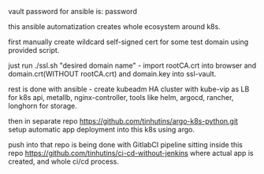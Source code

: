 vault password for ansible is: password

this ansible automatization creates whole ecosystem around k8s.

first manually create wildcard self-signed cert for some test domain using provided script.

just run ./ssl.sh "desired domain name" - import rootCA.crt into browser and domain.crt(WITHOUT rootCA.crt) and domain.key into ssl-vault.

rest is done with ansible - create kubeadm HA cluster with kube-vip as LB for k8s api, metallb, nginx-controller, tools like helm, argocd, rancher, longhorn for storage.

then in separate repo https://github.com/tinhutins/argo-k8s-python.git  setup automatic app deployment into this k8s using argo.

push into that repo is being done with GitlabCI pipeline sitting inside this repo https://github.com/tinhutins/ci-cd-without-jenkins where actual app is created, and whole ci/cd process.
